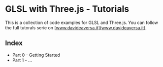 # GLSL with Three.js - Tutorials

This is a collection of code examples for GLSL and Three.js. You can follow the full tutorals serie on [www.davideaversa.it](www.davideaversa.it).

## Index

 * Part 0 - Getting Started
 * Part 1 - ...